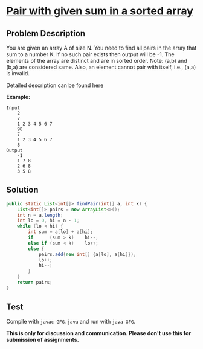 # [Pair with given sum in a sorted array][title]

## Problem Description

You are given an array A of size N. You need to find all pairs in the array that sum to a number K. If no such pair exists then output will be -1. The elements of the array are distinct and are in sorted order.
Note: (a,b) and (b,a) are considered same. Also, an element cannot pair with itself, i.e., (a,a) is invalid.

Detailed description can be found [here][title]

**Example:**

```
Input
	2
    7
    1 2 3 4 5 6 7
    98
    7
    1 2 3 4 5 6 7
    8
Output
	-1
    1 7 8
    2 6 8
    3 5 8
```

## Solution

```java
public static List<int[]> findPair(int[] a, int k) {
    List<int[]> pairs = new ArrayList<>();
    int n = a.length;
    int lo = 0, hi = n - 1;
    while (lo < hi) {
        int sum = a[lo] + a[hi];
        if      (sum > k)    hi--;
        else if (sum < k)    lo++;
        else {
            pairs.add(new int[] {a[lo], a[hi]});
            lo++;
            hi--;
        }
    }
    return pairs;
}
```

## Test

Compile with `javac GFG.java` and run with `java GFG`.


**This is only for discussion and communication. Please don't use this for submission of assignments.**

[title]: https://practice.geeksforgeeks.org/problems/pair-with-given-sum-in-a-sorted-array/0/